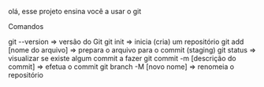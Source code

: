 olá, esse projeto ensina você a usar o git

Comandos

git --version => versão do Git
git init => inicia (cria) um repositório
git add [nome do arquivo] => prepara o arquivo para o commit (staging)
git status => visualizar se existe algum commit a fazer
git commit -m [descrição do commit] => efetua o commit
git branch -M [novo nome] => renomeia o repositório